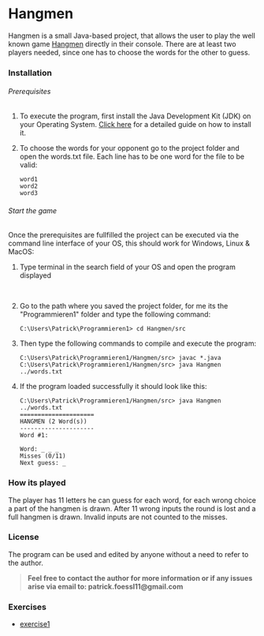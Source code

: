 # Hangmen

Hangmen is a small Java-based project, that allows the user to play the well known game [Hangmen][hm] directly in their console. There are at least two players needed, since one has to choose the words for the other to guess.

### Installation 

###### Prerequisites
1. To execute the program, first install the Java Development Kit (JDK) on your Operating System.
 [Click here][jdk] for a detailed guide on how to install it.

2. To choose the words for your opponent go to the project folder and open the words.txt file. Each line has to be one word for the file to be valid:
    ```shell
    word1
    word2
    word3
   ```
   
###### Start the game
Once the prerequisites are fullfilled the project can be executed via the command line interface of your OS, this should work for Windows, Linux & MacOS:

1. Type terminal in the search field of your OS and open the program displayed
</br>

2. Go to the path where you saved the project folder, for me its the "Programmieren1" folder and type the following command: 
    ```shell
    C:\Users\Patrick\Programmieren1> cd Hangmen/src
   ```
   
3. Then type the following commands to compile and execute the program:
    ```shell
    C:\Users\Patrick\Programmieren1/Hangmen/src> javac *.java
    C:\Users\Patrick\Programmieren1/Hangmen/src> java Hangmen ../words.txt
   ```
   
4. If the program loaded successfully it should look like this:
    ```shell
    C:\Users\Patrick\Programmieren1/Hangmen/src> java Hangmen ../words.txt
    =====================
    HANGMEN (2 Word(s))
    ---------------------
    Word #1:
    
    Word: _ _ _
    Misses (0/11)
    Next guess: _
    ```
    
### How its played
The player has 11 letters he can guess for each word, for each wrong choice a part of the hangmen is drawn. After 11 wrong inputs the round is lost and a full hangmen is drawn. Invalid inputs are not counted to the misses. 

### License
The program can be used and edited by anyone without a need to refer to the author.

> __Feel free to contact the author for more information or if any issues arise via email to: patrick.foessl11@gmail.com__

### Exercises
- [exercise1][ue1]




[hm]: <https://dictionary.cambridge.org/dictionary/english/hangman>
[jdk]: <https://www3.ntu.edu.sg/home/ehchua/programming/howto/jdk_howto.html>
[ue1]: exercise1.md